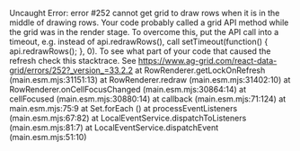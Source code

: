 Uncaught Error: error #252 cannot get grid to draw rows when it is in the middle of drawing rows. 
Your code probably called a grid API method while the grid was in the render stage. 
To overcome this, put the API call into a timeout, e.g. instead of api.redrawRows(), call setTimeout(function() { api.redrawRows(); }, 0). 
To see what part of your code that caused the refresh check this stacktrace. 
See https://www.ag-grid.com/react-data-grid/errors/252?_version_=33.2.2
    at RowRenderer.getLockOnRefresh (main.esm.mjs:31151:13)
    at RowRenderer.redraw (main.esm.mjs:31402:10)
    at RowRenderer.onCellFocusChanged (main.esm.mjs:30864:14)
    at cellFocused (main.esm.mjs:30880:14)
    at callback (main.esm.mjs:71:124)
    at main.esm.mjs:75:9
    at Set.forEach (<anonymous>)
    at processEventListeners (main.esm.mjs:67:82)
    at LocalEventService.dispatchToListeners (main.esm.mjs:81:7)
    at LocalEventService.dispatchEvent (main.esm.mjs:51:10)
